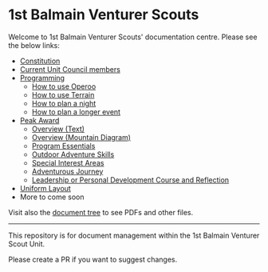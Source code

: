 # 1st Balmain Venturer Scouts

Welcome to 1st Balmain Venturer Scouts' documentation centre. Please see the below links:

- [Constitution](Constitution)
- [Current Unit Council members](Unit%20Council)
- [Programming](Programming/)
    - [How to use Operoo](Programming/Operoo)
    - [How to use Terrain](Programming/Terrain)
    - [How to plan a night](Programming/Plan-a-night)
    - [How to plan a longer event](Programming/Plan-a-longer-event)
- [Peak Award](Peak%20Award%20PDFs/)
    - [Overview (Text)](Peak%20Award%20PDFs/Peak%20Award.pdf)
    - [Overview (Mountain Diagram)](Peak%20Award%20PDFs/Mountain.pdf)
    - [Program Essentials](Peak%20Award%20PDFs/Essentials.pdf)
    - [Outdoor Adventure Skills](Peak%20Award%20PDFs/OAS.pdf)
    - [Special Interest Areas](Peak%20Award%20PDFs/Special%20Interest.pdf)
    - [Adventurous Journey](Peak%20Award%20PDFs/Adventurous%20Journey.pdf)
    - [Leadership or Personal Development Course and Reflection](Peak%20Award%20PDFs/Course%20and%20Reflection.pdf)
- [Uniform Layout](Uniform.pdf)
- More to come soon

Visit also the [document tree](https://github.com/thdrmrphy/1st-balmain-venturer-scouts) to see PDFs and other files.

---

This repository is for document management within the 1st Balmain Venturer Scout Unit.


Please create a PR if you want to suggest changes.
